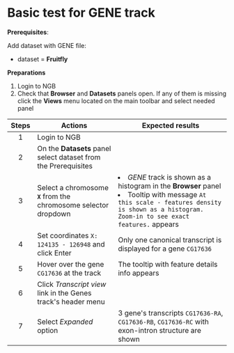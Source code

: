 # Basic test for GENE track

**Prerequisites**:

Add dataset with GENE file:
- dataset = **Fruitfly**

**Preparations**
1. Login to NGB
2. Check that **Browser** and **Datasets** panels open. If any of them is missing click the **Views** menu located on the main toolbar and select needed panel

| Steps | Actions | Expected results |
| :---: | --- | --- |
| 1 | Login to NGB  | |
| 2 | On the **Datasets** panel select dataset from the Prerequisites |  |
| 3 | Select a chromosome **`X`** from the chromosome selector dropdown |  <li> _GENE_ track is shown as a histogram in the **Browser** panel <li> Tooltip with message `At this scale - features density is shown as a histogram. Zoom-in to see exact features.` appears|
| 4 | Set coordinates `X: 124135 - 126948` and click Enter | Only one canonical transcript is displayed for a gene `CG17636`  |
| 5 | Hover over the gene `CG17636` at the track | The tooltip with feature details info appears |
| 6 | Click _Transcript view_ link in the Genes track's header menu |  |
| 7 | Select _Expanded_ option | 3 gene's transcripts `CG17636-RA`, `CG17636-RB`, `CG17636-RC` with exon-intron structure are shown |
